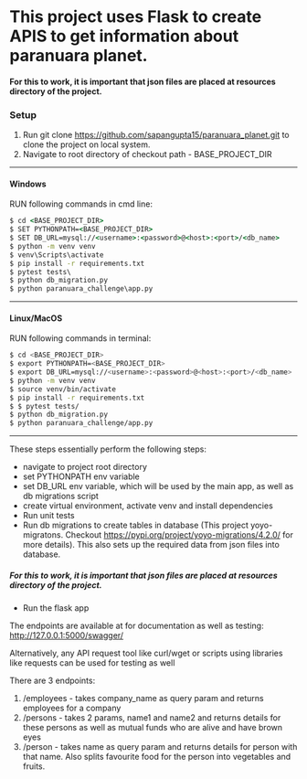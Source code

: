 # This project uses Flask to create APIS to get information about paranuara planet.
#### For this to work, it is important that json files are placed at resources directory of the project.
### Setup


1. Run git clone https://github.com/sapangupta15/paranuara_planet.git to clone the project on local system.
2. Navigate to root directory of checkout path - BASE_PROJECT_DIR

---

#### Windows
RUN following commands in cmd line:
```bat
$ cd <BASE_PROJECT_DIR>
$ SET PYTHONPATH=<BASE_PROJECT_DIR>
$ SET DB_URL=mysql://<username>:<password>@<host>:<port>/<db_name>
$ python -m venv venv
$ venv\Scripts\activate
$ pip install -r requirements.txt
$ pytest tests\
$ python db_migration.py
$ python paranuara_challenge\app.py
```

---
#### Linux/MacOS
RUN following commands in terminal:
```bash
$ cd <BASE_PROJECT_DIR>
$ export PYTHONPATH=<BASE_PROJECT_DIR>
$ export DB_URL=mysql://<username>:<password>@<host>:<port>/<db_name>
$ python -m venv venv
$ source venv/bin/activate
$ pip install -r requirements.txt
$ $ pytest tests/
$ python db_migration.py
$ python paranuara_challenge/app.py
```

---
These steps essentially perform the following steps:
- navigate to project root directory
- set PYTHONPATH env variable
- set DB_URL env variable, which will be used by the main app, as well as db migrations script
- create virtual environment, activate venv and install dependencies
- Run unit tests
- Run db migrations to create tables in database (This project yoyo-migratons. Checkout https://pypi.org/project/yoyo-migrations/4.2.0/ for more details). This also sets up the required data from json files into database.
##### For this to work, it is important that json files are placed at resources directory of the project.
- Run the flask app


The endpoints are available at for documentation as well as testing:
http://127.0.0.1:5000/swagger/

Alternatively, any API request tool like curl/wget or scripts using libraries like requests can be used for testing as well

There are 3 endpoints:
1. /employees - takes company_name as query param and returns employees for a company
2. /persons - takes 2 params, name1 and name2 and returns details for these persons as well as mutual funds who are alive and have brown eyes
3. /person - takes name as query param and returns details for person with that name. Also splits favourite food for the person into vegetables and fruits.
